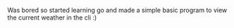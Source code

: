 Was bored so started learning go and made a simple basic program to view the current weather in the cli :)
